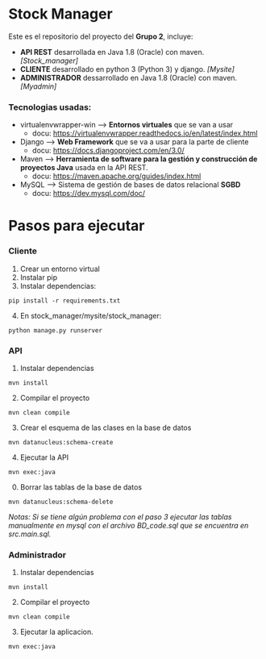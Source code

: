 # Stock Manager

Este es el repositorio del proyecto del **Grupo 2**, incluye:
- **API REST** desarrollada en Java 1.8 (Oracle) con maven. *[Stock_manager]*
- **CLIENTE** desarrollado en python 3 (Python 3) y django. *[Mysite]*
- **ADMINISTRADOR** dessarrollado en Java 1.8 (Oracle) con maven. *[Myadmin]*

### Tecnologias usadas:
- virtualenvwrapper-win --> **Entornos virtuales** que se van a usar
   - docu: https://virtualenvwrapper.readthedocs.io/en/latest/index.html 
- Django --> **Web Framework** que se va a usar para la parte de cliente
   - docu: https://docs.djangoproject.com/en/3.0/
- Maven --> **Herramienta de software para la gestión y construcción de proyectos Java** usada en la API REST.
   - docu: https://maven.apache.org/guides/index.html
- MySQL --> Sistema de gestión de bases de datos relacional **SGBD**
   - docu: https://dev.mysql.com/doc/

# Pasos para ejecutar
### Cliente
1. Crear un entorno virtual
2. Instalar pip
3. Instalar dependencias:
~~~ 
pip install -r requirements.txt 
~~~
4. En stock_manager/mysite/stock_manager:
~~~ 
python manage.py runserver
~~~ 
### API
1. Instalar dependencias
~~~ 
mvn install
~~~ 
2. Compilar el proyecto
~~~ 
mvn clean compile
~~~ 
3. Crear el esquema de las clases en la base de datos
~~~ 
mvn datanucleus:schema-create
~~~ 
4. Ejecutar la API
~~~ 
mvn exec:java
~~~ 
0. Borrar las tablas de la base de datos
~~~ 
mvn datanucleus:schema-delete
~~~ 
*Notas: Si se tiene algún problema con el paso 3 ejecutar las tablas manualmente en mysql con el archivo BD_code.sql que se encuentra en src.main.sql.*
### Administrador
1. Instalar dependencias
~~~ 
mvn install
~~~ 
2. Compilar el proyecto
~~~ 
mvn clean compile
~~~ 
3. Ejecutar la aplicacion.
~~~ 
mvn exec:java
~~~ 

